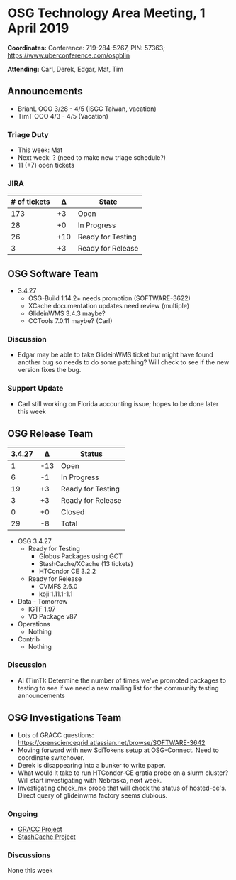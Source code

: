 # OSG Technology Area Meeting, 1 April 2019

**Coordinates:** Conference: 719-284-5267, PIN: 57363; <https://www.uberconference.com/osgblin>

**Attending:** Carl, Derek, Edgar, Mat, Tim


## Announcements

-   BrianL OOO 3/28 - 4/5 (ISGC Taiwan, vacation)
-   TimT OOO 4/3 - 4/5 (Vacation)


### Triage Duty

-   This week: Mat
-   Next week: ? (need to make new triage schedule?)
-   11 (+7) open tickets


### JIRA

| # of tickets | &Delta; | State             |
|------------- |-------- |------------------ |
| 173          | +3      | Open              |
| 28           | +0      | In Progress       |
| 26           | +10     | Ready for Testing |
| 3            | +3      | Ready for Release |


## OSG Software Team

-   3.4.27
    -   OSG-Build 1.14.2+ needs promotion (SOFTWARE-3622)
    -   XCache documentation updates need review (multiple)
    -   GlideinWMS 3.4.3 maybe?
    -   CCTools 7.0.11 maybe? (Carl)


### Discussion

- Edgar may be able to take GlideinWMS ticket but might have found another bug
  so needs to do some patching?  Will check to see if the new version fixes the
  bug.



### Support Update

- Carl still working on Florida accounting issue; hopes to be done later this week


## OSG Release Team

| 3.4.27 | &Delta; | Status            |
|------ |------- |----------------- |
| 1      | -13     | Open              |
| 6      | -1      | In Progress       |
| 19     | +3      | Ready for Testing |
| 3      | +3      | Ready for Release |
| 0      | +0      | Closed            |
| 29     | -8      | Total             |

-   OSG 3.4.27
    -   Ready for Testing  
        -   Globus Packages using GCT
        -   StashCache/XCache (13 tickets)
        -   HTCondor CE 3.2.2
    -   Ready for Release  
        -   CVMFS 2.6.0
        -   koji 1.11.1-1.1
-   Data - Tomorrow
    -   IGTF 1.97
    -   VO Package v87
-   Operations  
    -   Nothing
-   Contrib  
    -   Nothing


### Discussion

-   AI (TimT): Determine the number of times we've promoted packages to testing to see if we need a new mailing list for the community testing announcements


## OSG Investigations Team

-   Lots of GRACC questions: https://opensciencegrid.atlassian.net/browse/SOFTWARE-3642
-   Moving forward with new SciTokens setup at OSG-Connect.  Need to coordinate switchover.
-   Derek is disappearing into a bunker to write paper.
-   What would it take to run HTCondor-CE gratia probe on a slurm cluster?  Will start investigating with Nebraska, next week.
-   Investigating check_mk probe that will check the status of hosted-ce's.  Direct query of glideinwms factory seems dubious.


### Ongoing

-   [GRACC Project](https://opensciencegrid.atlassian.net/projects/GRACC)
-   [StashCache Project](http://opensciencegrid.org/docs/data/stashcache/overview/)


### Discussions

None this week
